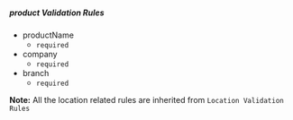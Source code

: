 ##### product Validation Rules

- productName
	- `required`
- company 
	- `required`
- branch
	- `required`
	

**Note:** All the location related rules are inherited from `Location Validation Rules`
